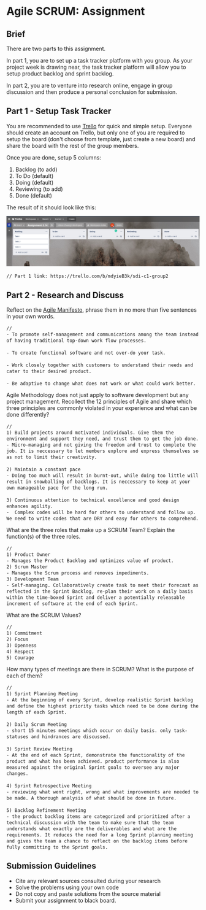 # Agile SCRUM: Assignment

## Brief

There are two parts to this assignment. 

In part 1, you are to set up a task tracker platform with you group. As your project week is drawing near, the task tracker platform will allow you to setup product backlog and sprint backlog.

In part 2, you are to venture into research online, engage in group discussion and then produce a personal conclusion for submission.

## Part 1 - Setup Task Tracker

You are recommended to use [Trello](https://trello.com/) for quick and simple setup. Everyone should create an account on Trello, but only one of you are required to setup the board (don't choose from template, just create a new board) and share the board with the rest of the group members. 

Once you are done, setup 5 columns:
1. Backlog (to add)
1. To Do (default)
1. Doing (default)
1. Reviewing (to add)
1. Done (default)

The result of it should look like this:

<img src="./assets/images/trello.png" />

```
// Part 1 link: https://trello.com/b/mdyieB3k/sdi-c1-group2
```

## Part 2 - Research and Discuss

Reflect on the [Agile Manifesto](https://agilemanifesto.org/), phrase them in no more than five sentences in your own words.

```
// 
- To promote self-management and communications among the team instead of having traditional top-down work flow processes.

- To create functional software and not over-do your task.

- Work closely together with customers to understand their needs and cater to their desired product.

- Be adaptive to change what does not work or what could work better. 
```

Agile Methodology does not just apply to software development but any project management. Recollect the 12 principles of Agile and share which three principles are commonly violated in your experience and what can be done differently?

```
// 
1) Build projects around motivated individuals. Give them the environment and support they need, and trust them to get the job done.
- Micro-managing and not giving the freedom and trust to complete the job. It is neccessary to let members explore and express themselves so as not to limit their creativity.

2) Maintain a constant pace
- Doing too much will result in burnt-out, while doing too little will result in snowballing of backlogs. It is neccessary to keep at your own manageable pace for the long run.

3) Continuous attention to technical excellence and good design enhances agility.
-  Complex codes will be hard for others to understand and follow up. We need to write codes that are DRY and easy for others to comprehend. 
```

What are the three roles that make up a SCRUM Team? Explain the function(s) of the three roles.

```
// 
1) Product Owner
- Manages the Product Backlog and optimizes value of product.
2) Scrum Master
- Manages the Scrum process and removes impediments.
3) Development Team
- Self-managing. Collaboratively create task to meet their forecast as reflected in the Sprint Backlog, re-plan their work on a daily basis within the time-boxed Sprint and deliver a potentially releasable increment of software at the end of each Sprint.
```

What are the SCRUM Values? 

```
// 
1) Commitment
2) Focus
3) Openness
4) Respect
5) Courage
```

How many types of meetings are there in SCRUM? What is the purpose of each of them?
```
// 
1) Sprint Planning Meeting
- At the beginning of every Sprint, develop realistic Sprint backlog and define the highest priority tasks which need to be done during the length of each Sprint.

2) Daily Scrum Meeting
- short 15 minutes meetings which occur on daily basis. only task-statuses and hindrances are discussed.

3) Sprint Review Meeting
- At the end of each Sprint, demonstrate the functionality of the product and what has been achieved. product performance is also measured against the original Sprint goals to oversee any major changes.

4) Sprint Retrospective Meeting
- reviewing what went right, wrong and what improvements are needed to be made. A thorough analysis of what should be done in future.

5) Backlog Refinement Meeting
- the product backlog items are categorized and prioritized after a technical discussion with the team to make sure that the team understands what exactly are the deliverables and what are the requirements. It reduces the need for a long Sprint planning meeting and gives the team a chance to reflect on the backlog items before fully committing to the Sprint goals.
```

## Submission Guidelines

- Cite any relevant sources consulted during your research
- Solve the problems using your own code
- Do not copy and paste solutions from the source material
- Submit your assignment to black board.

